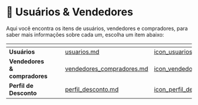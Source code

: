 # 👥 Usuários & Vendedores

Aqui você encontra os itens de usuários, vendedores e compradores, para saber mais informações sobre cada um, escolha um item abaixo:

<table data-view="cards">
    <thead>
        <tr>
            <th></th>
            <th></th>
            <th></th>
            <th data-hidden data-card-target data-type="content-ref"></th>
            <th data-hidden data-card-cover data-type="files"></th>
        </tr>
    </thead>
    <tbody>
        <tr>
            <td>
                <strong>Usuários</strong>
            </td>
            <td></td>
            <td></td>
            <td>
                <a href="/erp-v2/funcionalidades/usuarios_vendedores/usuarios.md">usuarios.md</a>
            </td>
            <td>
                <a href="/erp-v2/assets/funcionalidades/icon_usuarios.png">icon_usuarios.png</a>
            </td>
        </tr>
        <tr>
            <td>
                <strong>Vendedores & compradores</strong>
            </td>
            <td></td>
            <td></td>
            <td>
                <a href="/erp-v2/funcionalidades/usuarios_vendedores/vendedores_compradores.md">vendedores_compradores.md</a>
            </td>
            <td>
                <a href="/erp-v2/assets/funcionalidades/icon_vendedores.png">icon_vendedores.png</a>
            </td>
        </tr>
        <tr>
            <td>
                <strong>Perfil de Desconto</strong>
            </td>
            <td></td>
            <td></td>
            <td>
                <a href="/erp-v2/funcionalidades/usuarios_vendedores/perfil_desconto.md">perfil_desconto.md</a>
            </td>
            <td>
                <a href="/erp-v2/assets/funcionalidades/icon_perfil_desconto.png">icon_perfil_desconto.png</a>
            </td>
        </tr>
    </tbody>
</table>